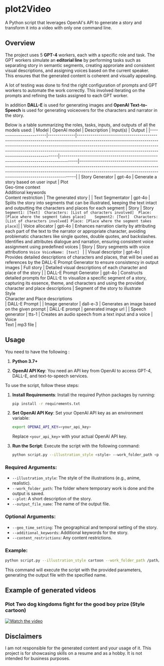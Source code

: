 # plot2Video

A Python script that leverages OpenAI's API to generate a story and transform it into a video with only one command line.

## Overview
The project uses 5 **GPT-4** workers, each with a specific role and task. The GPT workers simulate an **editorial line** by performing tasks such as separating story in semantic segments, creating approriate and consistent visual descriptions, and assigning voices based on the current speaker. This ensures that the generated content is coherent and visually appealing.

A lot of testing was done to find the right configuration of prompts and GPT workers to automate the work correctly. This involved iterating on the prompts and refining the tasks assigned to each GPT worker.

In addition **DALL-E** is used for generating images and **OpenAI Text-to-Speech** is used for generating voiceovers for the characters and narrator in the story.

Below is a table summarizing the roles, tasks, inputs, and outputs of all the models used:
| Model                   | OpenAI model | Description                                                                                                                                                                                                                                                                                                  | Input(s)                                                                              | Output                                                                                                                                                                                                                                 |
|-------------------------|--------------|--------------------------------------------------------------------------------------------------------------------------------------------------------------------------------------------------------------------------------------------------------------------------------------------------------------|---------------------------------------------------------------------------------------|----------------------------------------------------------------------------------------------------------------------------------------------------------------------------------------------------------------------------------------|
| Story Generator         | gpt-4o       | Generate a story based on user input                                                                                                                                                                                                                                                                         | Plot <br> Geo-time context <br> Additional keywords <br> Content restriction                  | The generated story                                                                                                                                                                                                                    |
| Text Segmentator        | gpt-4o       | Splits the story into segments that can be illustrated, keeping the text intact and outputting the characters and places for each segment                                                                                                                                                                    | Story                                                                                 | Story <br> ```Segment1: [Text]  Characters: [List of characters involved]  Place: [Place where the segment takes place]    Segment2: [Text]  Characters: [List of characters involved] Place: [Place where the segment takes place]```|
| Voice allocator         | gpt-4o       | Enhances narration clarity by attributing each part of the text to the narrator or appropriate character, avoiding problematic characters like single quotes, double quotes, and backslashes. Identifies and attributes dialogue and narration, ensuring consistent voice assignment using predefined voices | Story                                                                                 | Story segments with voice attributions ``` Voice VoiceName: [text]  ```                                                                                                                                                                |
| Visual descriptor       | gpt-4o       | Provides detailed descriptions of characters and places, that will be used as references by the DALL-E Prompt Generator to ensure consistency in output images                                                                                                                                               | Full story                                                                            | Detailed visual descriptions of each character and place of the story                                                                                                                                                                  |
| DALL-E Prompt Generator | gpt-4o       | Constructs detailed prompts for DALL-E to visualize a specific segment of a story, capturing its essence, theme, and characters and using the provided character and place descriptions                                                                                                                      |  Segment of the story to illustrate <br>  Style <br>  Character and Place descriptions<br>  | DALL-E Prompt                                                                                                                                                                                                                          |
| Image generator         | dall-e-3     | Generates an image based on the given prompt                                                                                                                                                                                                                                                                 | DALL-E prompt                                                                         | generated image url                                                                                                                                                                                                                    |
| Speech generator        | tts-1        | Creates an audio speech from a text input and a voice                                                                                                                                                                                                                                                        |  Voice <br>  Text                                                                     | mp3 file                                                                                                                                                                                                                               |
## Usage

 You need to have the following :

1. **Python 3.7+**

2. **OpenAI API Key**: You need an API key from OpenAI to access GPT-4, DALL-E, and text-to-speech services.

To use the script, follow these steps:

1. **Install Requirements**: Install the required Python packages by running:

   ```bash
   pip install -r requirements.txt
   ```

2. **Set OpenAI API Key**: Set your OpenAI API key as an environment variable:

   ```bash
   export OPENAI_API_KEY=<your_api_key>
   ```

   Replace `<your_api_key>` with your actual OpenAI API key.

3. **Run the Script**: Execute the script with the following command:

   ```bash
   python script.py --illustration_style <style> --work_folder_path <path> --plot <description> --output_file_name <filename>
   ```

### Required Arguments:

- `--illustration_style`: The style of the illustrations (e.g., anime, realistic).
- `--work_folder_path`: The folder where temporary work is done and the output is saved.
- `--plot`: A short description of the story.
- `--output_file_name`: The name of the output file.

### Optional Arguments:

- `--geo_time_setting`: The geographical and temporal setting of the story.
- `--additional_keywords`: Additional keywords for the story.
- `--content_restrictions`: Any content restrictions.

### Example:

```bash
python script.py --illustration_style cartoon --work_folder_path /path/to/folder --plot "A gripping tale of adventure" --geo_time_setting "Medieval Europe" --additional_keywords fantasy --content_restrictions "PG-13" --output_file_name output.txt
```

This command will execute the script with the provided parameters, generating the output file with the specified name.

## Example of generated videos

### Plot Two dog kingdoms fight for the good boy prize (Style cartoon)
[![Watch the video](https://img.youtube.com/vi/sS4SgaWSegs/maxresdefault.jpg)](https://youtu.be/sS4SgaWSegs)

## Disclaimers

I am not responsible for the generated content and your usage of it. This project is for showcasing skills on a resume and as a hobby. It is not intended for business purposes.






